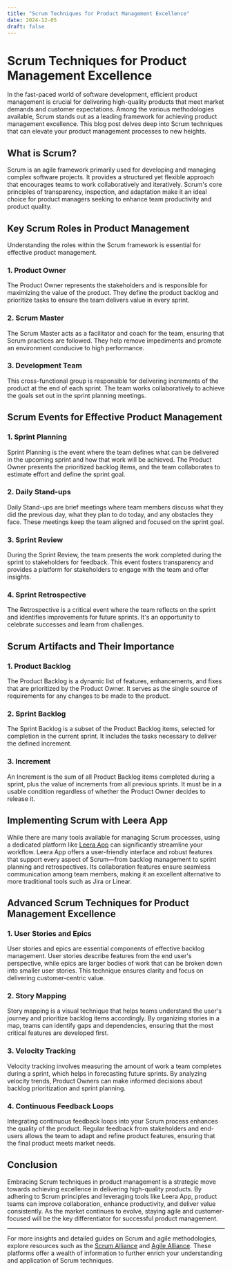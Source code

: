 ```yaml
---
title: "Scrum Techniques for Product Management Excellence"
date: 2024-12-05
draft: false
---
```

# Scrum Techniques for Product Management Excellence

In the fast-paced world of software development, efficient product management is crucial for delivering high-quality products that meet market demands and customer expectations. Among the various methodologies available, Scrum stands out as a leading framework for achieving product management excellence. This blog post delves deep into Scrum techniques that can elevate your product management processes to new heights.

## What is Scrum?

Scrum is an agile framework primarily used for developing and managing complex software projects. It provides a structured yet flexible approach that encourages teams to work collaboratively and iteratively. Scrum's core principles of transparency, inspection, and adaptation make it an ideal choice for product managers seeking to enhance team productivity and product quality.

## Key Scrum Roles in Product Management

Understanding the roles within the Scrum framework is essential for effective product management.

### 1. **Product Owner**

The Product Owner represents the stakeholders and is responsible for maximizing the value of the product. They define the product backlog and prioritize tasks to ensure the team delivers value in every sprint.

### 2. **Scrum Master**

The Scrum Master acts as a facilitator and coach for the team, ensuring that Scrum practices are followed. They help remove impediments and promote an environment conducive to high performance.

### 3. **Development Team**

This cross-functional group is responsible for delivering increments of the product at the end of each sprint. The team works collaboratively to achieve the goals set out in the sprint planning meetings.

## Scrum Events for Effective Product Management

### 1. **Sprint Planning**

Sprint Planning is the event where the team defines what can be delivered in the upcoming sprint and how that work will be achieved. The Product Owner presents the prioritized backlog items, and the team collaborates to estimate effort and define the sprint goal.

### 2. **Daily Stand-ups**

Daily Stand-ups are brief meetings where team members discuss what they did the previous day, what they plan to do today, and any obstacles they face. These meetings keep the team aligned and focused on the sprint goal.

### 3. **Sprint Review**

During the Sprint Review, the team presents the work completed during the sprint to stakeholders for feedback. This event fosters transparency and provides a platform for stakeholders to engage with the team and offer insights.

### 4. **Sprint Retrospective**

The Retrospective is a critical event where the team reflects on the sprint and identifies improvements for future sprints. It's an opportunity to celebrate successes and learn from challenges.

## Scrum Artifacts and Their Importance

### 1. **Product Backlog**

The Product Backlog is a dynamic list of features, enhancements, and fixes that are prioritized by the Product Owner. It serves as the single source of requirements for any changes to be made to the product.

### 2. **Sprint Backlog**

The Sprint Backlog is a subset of the Product Backlog items, selected for completion in the current sprint. It includes the tasks necessary to deliver the defined increment.

### 3. **Increment**

An Increment is the sum of all Product Backlog items completed during a sprint, plus the value of increments from all previous sprints. It must be in a usable condition regardless of whether the Product Owner decides to release it.

## Implementing Scrum with Leera App

While there are many tools available for managing Scrum processes, using a dedicated platform like [Leera App](https://leera.app) can significantly streamline your workflow. Leera App offers a user-friendly interface and robust features that support every aspect of Scrum—from backlog management to sprint planning and retrospectives. Its collaboration features ensure seamless communication among team members, making it an excellent alternative to more traditional tools such as Jira or Linear.

## Advanced Scrum Techniques for Product Management Excellence

### 1. **User Stories and Epics**

User stories and epics are essential components of effective backlog management. User stories describe features from the end user's perspective, while epics are larger bodies of work that can be broken down into smaller user stories. This technique ensures clarity and focus on delivering customer-centric value.

### 2. **Story Mapping**

Story mapping is a visual technique that helps teams understand the user's journey and prioritize backlog items accordingly. By organizing stories in a map, teams can identify gaps and dependencies, ensuring that the most critical features are developed first.

### 3. **Velocity Tracking**

Velocity tracking involves measuring the amount of work a team completes during a sprint, which helps in forecasting future sprints. By analyzing velocity trends, Product Owners can make informed decisions about backlog prioritization and sprint planning.

### 4. **Continuous Feedback Loops**

Integrating continuous feedback loops into your Scrum process enhances the quality of the product. Regular feedback from stakeholders and end-users allows the team to adapt and refine product features, ensuring that the final product meets market needs.

## Conclusion

Embracing Scrum techniques in product management is a strategic move towards achieving excellence in delivering high-quality products. By adhering to Scrum principles and leveraging tools like Leera App, product teams can improve collaboration, enhance productivity, and deliver value consistently. As the market continues to evolve, staying agile and customer-focused will be the key differentiator for successful product management.

---

For more insights and detailed guides on Scrum and agile methodologies, explore resources such as the [Scrum Alliance](https://www.scrumalliance.org/) and [Agile Alliance](https://www.agilealliance.org/). These platforms offer a wealth of information to further enrich your understanding and application of Scrum techniques.